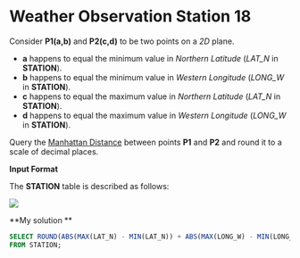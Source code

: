 ﻿# Weather Observation Station 18


Consider **P1(a,b)** and **P2(c,d)** to be two points on a  _2D_  plane.

-   **a** happens to equal the minimum value in  _Northern Latitude_  (_LAT_N_  in  **STATION**).
-   **b** happens to equal the minimum value in  _Western Longitude_  (_LONG_W_  in  **STATION**).
-   **c** happens to equal the maximum value in  _Northern Latitude_  (_LAT_N_  in  **STATION**).
-   **d** happens to equal the maximum value in  _Western Longitude_  (_LONG_W_  in  **STATION**).

Query the  [Manhattan Distance](https://xlinux.nist.gov/dads/HTML/manhattanDistance.html)  between points **P1** and **P2** and round it to a scale of  decimal places.

**Input Format**

The  **STATION**  table is described as follows:

![](https://s3.amazonaws.com/hr-challenge-images/9336/1449345840-5f0a551030-Station.jpg)

**My solution **
```sql
SELECT ROUND(ABS(MAX(LAT_N) - MIN(LAT_N)) + ABS(MAX(LONG_W) - MIN(LONG_W)),4)
FROM STATION;
```




